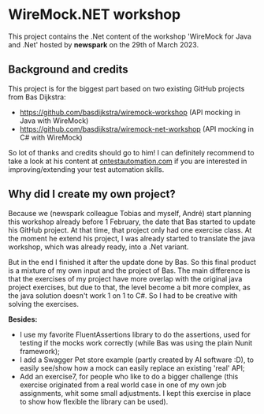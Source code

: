 # WireMock.NET workshop
This project contains the .Net content of the workshop 'WireMock for Java and .Net' hosted by **newspark** on the 29th of March 2023. 

## Background and credits
This project is for the biggest part based on two existing GitHub projects from Bas Dijkstra:

* https://github.com/basdijkstra/wiremock-workshop (API mocking in Java with WireMock)
* https://github.com/basdijkstra/wiremock-net-workshop (API mocking in C# with WireMock)

So lot of thanks and credits should go to him! I can definitely recommend to take a look at his content at [ontestautomation.com](https://www.ontestautomation.com/) if you are interested in improving/extending your test automation skills.

## Why did I create my own project? 
Because we (newspark colleague Tobias and myself, André) start planning this workshop already before 1 February, the date that Bas started to update his GitHub project. At that time, that project only had one exercise class. At the moment he extend his project, I was already started to translate the java workshop, which was already ready, into a .Net variant.

But in the end I finished it after the update done by Bas. So this final product is a mixture of my own input and the project of Bas. The main difference is that the exercises of my project have more overlap with the original java project exercises, but due to that, the level become a bit more complex, as the java solution doesn't work 1 on 1 to C#. So I had to be creative with solving the exercises.

**Besides:**
* I use my favorite FluentAssertions library to do the assertions, used for testing if the mocks work correctly (while Bas was using the plain Nunit framework);
* I add a Swagger Pet store example (partly created by AI software :D), to easily  see/show how a mock can easily replace an existing 'real' API;
* Add an exercise7, for people who like to do a bigger challenge (this exercise originated from a real world case in one of my own job assignments, whit some small adjustments. I kept this exercise in place to show how flexible the library can be used).